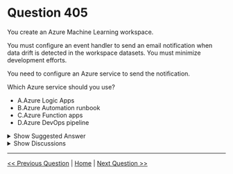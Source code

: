 # Question 405

You create an Azure Machine Learning workspace.

You must configure an event handler to send an email notification when data drift is detected in the workspace datasets. You must minimize development efforts.

You need to configure an Azure service to send the notification.

Which Azure service should you use?

* A.Azure Logic Apps
* B.Azure Automation runbook
* C.Azure Function apps
* D.Azure DevOps pipeline

<details>
  <summary>Show Suggested Answer</summary>

  <strong>A</strong><br>

</details>

<details>
  <summary>Show Discussions</summary>

<blockquote><p><strong>Lion007</strong> <code>(Sun 30 Jun 2024 20:31)</code> - <em>Upvotes: 1</em></p><p>A is correct.

Azure Logic Apps: Azure Logic Apps is an ideal choice for setting up automated workflows, like sending email notifications in response to specific triggers or events. In this case, an event handler can be configured in Azure Logic Apps to monitor data drift in Azure Machine Learning workspace datasets. When data drift is detected, the logic app can automatically send an email notification. This approach is efficient and requires minimal development effort, aligning with the requirement to minimize development efforts.

Azure Automation runbook: operations management and process automation within Azure environments. They are not the most direct or efficient method for setting up email notifications in response to data drift events in Azure Machine Learning.

Azure Function apps: could technically be used to detect data drift and send email notifications, it would require more development effort compared to using Azure Logic Apps. 

Azure DevOps pipeline: primarily used for CI/CD processes, not typically used for monitoring data drift or sending email notifications.</p></blockquote>
<blockquote><p><strong>Kvcper333</strong> <code>(Thu 12 Oct 2023 08:31)</code> - <em>Upvotes: 1</em></p><p>imo correct</p></blockquote>

</details>

---

[<< Previous Question](question_404.md) | [Home](/index.md) | [Next Question >>](question_406.md)
